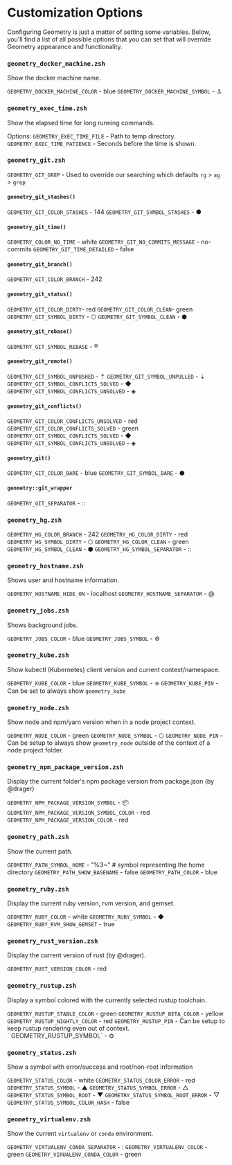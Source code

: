 # Customization Options

Configuring Geometry is just a matter of setting some variables. Below, you'll find a list of all possible options that you can set that will override Geometry appearance and functionality.


### `geometry_docker_machine.zsh`

Show the docker machine name.

`GEOMETRY_DOCKER_MACHINE_COLOR` - blue
`GEOMETRY_DOCKER_MACHINE_SYMBOL` - ⚓

### `geometry_exec_time.zsh`

Show the elapsed time for long running commands.

Options:
`GEOMETRY_EXEC_TIME_FILE` - Path to temp directory.
`GEOMETRY_EXEC_TIME_PATIENCE` - Seconds before the time is shown.

### `geometry_git.zsh`

`GEOMETRY_GIT_GREP` - Used to override our searching which defaults `rg` > `ag` > `grep`

#### `geometry_git_stashes()`
`GEOMETRY_GIT_COLOR_STASHES` - 144
`GEOMETRY_GIT_SYMBOL_STASHES` - ●

#### `geometry_git_time()`
`GEOMETRY_COLOR_NO_TIME` - white 
`GEOMETRY_GIT_NO_COMMITS_MESSAGE` - no-commits
`GEOMETRY_GIT_TIME_DETAILED` - false

#### `geometry_git_branch()`
`GEOMETRY_GIT_COLOR_BRANCH` - 242

#### `geometry_git_status()`
`GEOMETRY_GIT_COLOR_DIRTY`- red
`GEOMETRY_GIT_COLOR_CLEAN`- green
`GEOMETRY_GIT_SYMBOL_DIRTY` - ⬡
`GEOMETRY_GIT_SYMBOL_CLEAN` - ⬢

#### `geometry_git_rebase()`
`GEOMETRY_GIT_SYMBOL_REBASE` - ®

#### `geometry_git_remote() `
`GEOMETRY_GIT_SYMBOL_UNPUSHED` - ⇡
`GEOMETRY_GIT_SYMBOL_UNPULLED` - ⇣
`GEOMETRY_GIT_SYMBOL_CONFLICTS_SOLVED` - ◆
`GEOMETRY_GIT_SYMBOL_CONFLICTS_UNSOLVED` - ◈

#### `geometry_git_conflicts()`
`GEOMETRY_GIT_COLOR_CONFLICTS_UNSOLVED` - red
`GEOMETRY_GIT_COLOR_CONFLICTS_SOLVED` - green
`GEOMETRY_GIT_SYMBOL_CONFLICTS_SOLVED` - ◆
`GEOMETRY_GIT_SYMBOL_CONFLICTS_UNSOLVED` - ◈

#### `geometry_git()`
`GEOMETRY_GIT_COLOR_BARE` - blue
`GEOMETRY_GIT_SYMBOL_BARE` - ⬢

#### `geometry::git_wrapper`
`GEOMETRY_GIT_SEPARATOR` - ::

### `geometry_hg.zsh`

`GEOMETRY_HG_COLOR_BRANCH` - 242
`GEOMETRY_HG_COLOR_DIRTY` - red
`GEOMETRY_HG_SYMBOL_DIRTY` - ⬡
`GEOMETRY_HG_COLOR_CLEAN` - green
`GEOMETRY_HG_SYMBOL_CLEAN` - ⬢
`GEOMETRY_HG_SYMBOL_SEPARATOR` - ::

### `geometry_hostname.zsh`

Shows user and hostname information.

`GEOMETRY_HOSTNAME_HIDE_ON` - localhost
`GEOMETRY_HOSTNAME_SEPARATOR` - @

### `geometry_jobs.zsh`

Shows background jobs.

`GEOMETRY_JOBS_COLOR` - blue
`GEOMETRY_JOBS_SYMBOL` - ⚙

### `geometry_kube.zsh`

Show kubectl (Kubernetes) client version and current context/namespace.

`GEOMETRY_KUBE_COLOR` - blue
`GEOMETRY_KUBE_SYMBOL` - ⎈
`GEOMETRY_KUBE_PIN` - Can be set to always show `geometry_kube`

### `geometry_node.zsh`

Show node and npm/yarn version when in a node project context.

`GEOMETRY_NODE_COLOR` - green 
`GEOMETRY_NODE_SYMBOL` - ⬡
`GEOMETRY_NODE_PIN` - Can be setup to always show `geometry_node` outside of the context of a node project folder.

### `geometry_npm_package_version.zsh`

Display the current folder's npm package version from package.json (by @drager)

`GEOMETRY_NPM_PACKAGE_VERSION_SYMBOL` - 📦
`GEOMETRY_NPM_PACKAGE_VERSION_SYMBOL_COLOR` - red
`GEOMETRY_NPM_PACKAGE_VERSION_COLOR` - red

### `geometry_path.zsh`

Show the current path.

`GEOMETRY_PATH_SYMBOL_HOME` - "%3~"   # symbol representing the home directory
`GEOMETRY_PATH_SHOW_BASENAME` - false
`GEOMETRY_PATH_COLOR` - blue

### `geometry_ruby.zsh`

Display the current ruby version, rvm version, and gemset.

`GEOMETRY_RUBY_COLOR` - white
`GEOMETRY_RUBY_SYMBOL` - ◆
`GEOMETRY_RUBY_RVM_SHOW_GEMSET` - true

### `geometry_rust_version.zsh`

Display the current version of rust (by @drager).

`GEOMETRY_RUST_VERSION_COLOR` - red

### `geometry_rustup.zsh`

Display a symbol colored with the currently selected rustup toolchain.

`GEOMETRY_RUSTUP_STABLE_COLOR` - green
`GEOMETRY_RUSTUP_BETA_COLOR` - yellow
`GEOMETRY_RUSTUP_NIGHTLY_COLOR` - red
`GEOMETRY_RUSTUP_PIN` - Can be setup to keep rustup rendering even out of context.
``GEOMETRY_RUSTUP_SYMBOL` - ⚙

### `geometry_status.zsh`

Show a symbol with error/success and root/non-root information

`GEOMETRY_STATUS_COLOR` - white
`GEOMETRY_STATUS_COLOR_ERROR` - red
`GEOMETRY_STATUS_SYMBOL` - ▲
`GEOMETRY_STATUS_SYMBOL_ERROR` - △
`GEOMETRY_STATUS_SYMBOL_ROOT` - ▼
`GEOMETRY_STATUS_SYMBOL_ROOT_ERROR` - ▽
`GEOMETRY_STATUS_SYMBOL_COLOR_HASH` - false

### `geometry_virtualenv.zsh`

Show the current `virtualenv` or `conda` environment.

`GEOMETRY_VIRTUALENV_CONDA_SEPARATOR` - :
`GEOMETRY_VIRTUALENV_COLOR` - green
`GEOMETRY_VIRUALENV_CONDA_COLOR` - green
